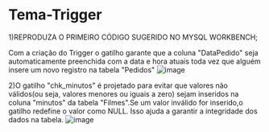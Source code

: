 # Tema-Trigger
1)REPRODUZA O PRIMEIRO CÓDIGO SUGERIDO NO MYSQL WORKBENCH;

Com a criação do Trigger o  gatilho garante que a coluna "DataPedido"
seja automaticamente preenchida com a data e hora atuais toda 
vez que alguém insere um novo registro na tabela "Pedidos"
![image](https://github.com/fabianor135/Tema-Trigger/assets/84815028/626aa873-f90d-477b-96f9-31564903dda8)

2)O gatilho "chk_minutos" é projetado para evitar que valores não válidos(ou seja, valores menores ou iguais a zero) sejam inseridos na coluna "minutos" da tabela "Filmes".Se um valor inválido for inserido,o gatilho redefine o valor como NULL. Isso ajuda a garantir a integridade dos dados na tabela.
![image](https://github.com/fabianor135/Tema-Trigger/assets/84815028/807018a8-abdc-4cb1-8e7c-f5ca2602165e)







